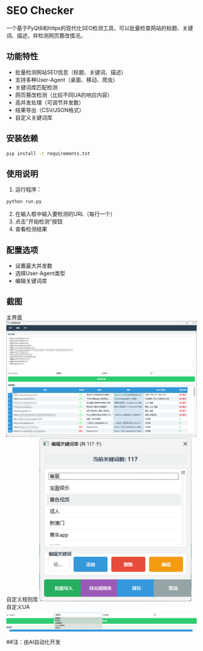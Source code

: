 # SEO Checker

一个基于PyQt6和httpx的现代化SEO检测工具，可以批量检查网站的标题、关键词、描述，并检测网页篡改情况。

## 功能特性

- 批量检测网站SEO信息（标题、关键词、描述）
- 支持多种User-Agent（桌面、移动、爬虫）
- 关键词库匹配检测
- 网页篡改检测（比较不同UA的响应内容）
- 高并发处理（可调节并发数）
- 结果导出（CSV/JSON格式）
- 自定义关键词库

## 安装依赖

```bash
pip install -r requirements.txt
```

## 使用说明

1. 运行程序：
```bash
python run.py
```

2. 在输入框中输入要检测的URL（每行一个）
3. 点击"开始检测"按钮
4. 查看检测结果

## 配置选项

- 设置最大并发数
- 选择User-Agent类型
- 编辑关键词库

## 截图
主界面
![这是图片](https://raw.githubusercontent.com/govbk/SEO-Check/refs/heads/main/%E5%BE%AE%E4%BF%A1%E5%9B%BE%E7%89%87_2025-08-19_125027_481.png "主界面")
自定义规则库
![这是图片](https://raw.githubusercontent.com/govbk/SEO-Check/refs/heads/main/wechat_2025-08-19_124945_036.png "自定义规则库")
自定义UA
![这是图片](https://raw.githubusercontent.com/govbk/SEO-Check/refs/heads/main/wechat_2025-08-19_124925_013.png "自定义UA")

##注：由AI自动化开发
